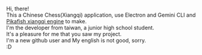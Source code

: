 Hi, there!  
This a Chinese Chess(Xiangqi) application, use Electron and Gemini CLI and [Pikafish xiangqi engine](https://github.com/official-pikafish/Pikafish) to make.  
I'm the developer from taiwan, a junior high school student.  
It's a pleasure for me that you saw my project.  
I'm a new github user and My english is not good, sorry.  
:D
